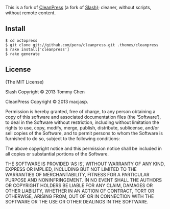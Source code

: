 This is a fork of [CleanPress](https://github.com/macjasp/cleanpress) (a fork of [Slash](https://github.com/tommy351/Octopress-Theme-Slash)); cleaner, without scripts, without remote content.


Install
-------
    $ cd octopress
    $ git clone git://github.com/pera/cleanpress.git .themes/cleanpress
    $ rake install['cleanpress']
    $ rake generate


License
-------
(The MIT License)

Slash Copyright © 2013 Tommy Chen

CleanPress Copyright © 2013 macjasp.

Permission is hereby granted, free of charge, to any person obtaining a copy of this software and associated documentation files (the ‘Software’), to deal in the Software without restriction, including without limitation the rights to use, copy, modify, merge, publish, distribute, sublicense, and/or sell copies of the Software, and to permit persons to whom the Software is furnished to do so, subject to the following conditions:

The above copyright notice and this permission notice shall be included in all copies or substantial portions of the Software.

THE SOFTWARE IS PROVIDED ‘AS IS’, WITHOUT WARRANTY OF ANY KIND, EXPRESS OR IMPLIED, INCLUDING BUT NOT LIMITED TO THE WARRANTIES OF MERCHANTABILITY, FITNESS FOR A PARTICULAR PURPOSE AND NONINFRINGEMENT. IN NO EVENT SHALL THE AUTHORS OR COPYRIGHT HOLDERS BE LIABLE FOR ANY CLAIM, DAMAGES OR OTHER LIABILITY, WHETHER IN AN ACTION OF CONTRACT, TORT OR OTHERWISE, ARISING FROM, OUT OF OR IN CONNECTION WITH THE SOFTWARE OR THE USE OR OTHER DEALINGS IN THE SOFTWARE.
